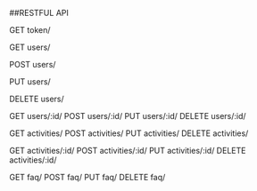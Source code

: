 ##RESTFUL API

GET token/

GET users/

POST users/

PUT users/

DELETE users/


GET users/:id/
POST users/:id/
PUT users/:id/
DELETE users/:id/

GET activities/
POST activities/
PUT activities/
DELETE activities/

GET activities/:id/
POST activities/:id/
PUT activities/:id/
DELETE activities/:id/

GET faq/
POST faq/
PUT faq/
DELETE faq/
